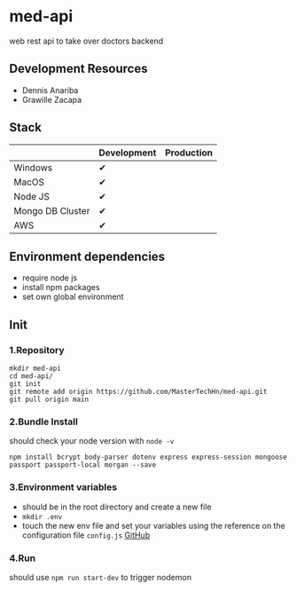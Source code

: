 # med-api
web rest api to take over doctors backend

## Development Resources
* Dennis Anariba
* Grawille Zacapa

## Stack
|  | Development | Production |
|----------|------------ |------------ |
| Windows               |  ✔  |   |
| MacOS                 |  ✔  |   |
| Node JS               |  ✔  |   |
| Mongo DB Cluster      |  ✔  |   |
| AWS                   |  ✔  |   |

## Environment dependencies
* require node js
* install npm packages
* set own global environment

## Init

### 1.Repository
```
mkdir med-api
cd med-api/
git init
git remote add origin https://github.com/MasterTechHn/med-api.git
git pull origin main
```

### 2.Bundle Install
should check your node version with `node -v`
```
npm install bcrypt body-parser dotenv express express-session mongoose passport passport-local morgan --save
```

### 3.Environment variables
* should be in the root directory and create a new file 
 * `mkdir .env`
* touch the new env file and set your variables using the reference on the configuration file `config.js` [GitHub](https://github.com/MasterTechHn/med-api/blob/main/auth/config.js)

### 4.Run
should use `npm run start-dev` to trigger nodemon
